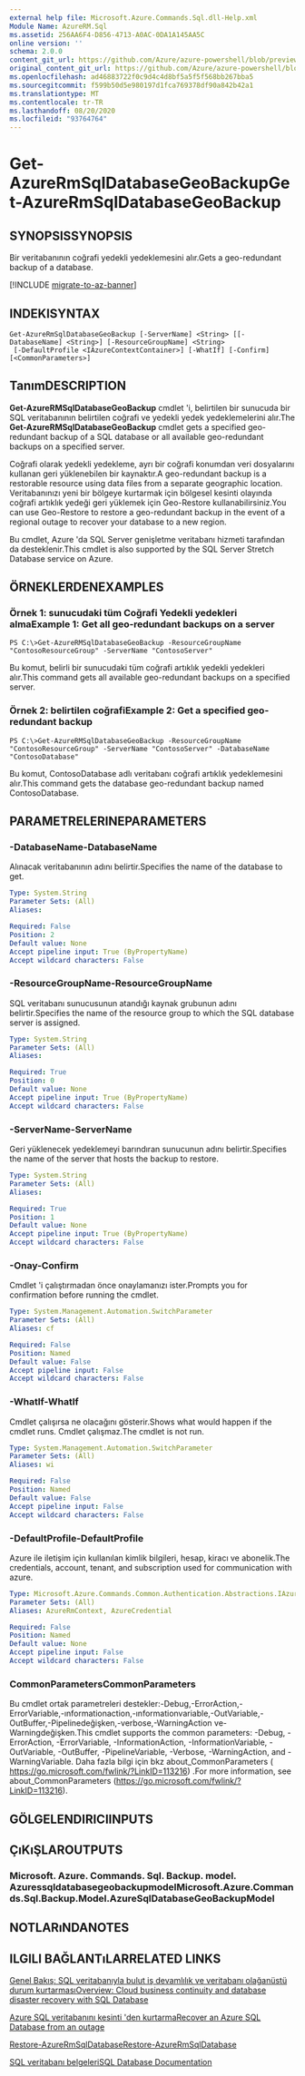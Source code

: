 ```yaml
---
external help file: Microsoft.Azure.Commands.Sql.dll-Help.xml
Module Name: AzureRM.Sql
ms.assetid: 256AA6F4-D856-4713-A0AC-0DA1A145AA5C
online version: ''
schema: 2.0.0
content_git_url: https://github.com/Azure/azure-powershell/blob/preview/src/ResourceManager/Sql/Commands.Sql/help/Get-AzureRMSqlDatabaseGeoBackup.md
original_content_git_url: https://github.com/Azure/azure-powershell/blob/preview/src/ResourceManager/Sql/Commands.Sql/help/Get-AzureRMSqlDatabaseGeoBackup.md
ms.openlocfilehash: ad46883722f0c9d4c4d8bf5a5f5f568bb267bba5
ms.sourcegitcommit: f599b50d5e980197d1fca769378df90a842b42a1
ms.translationtype: MT
ms.contentlocale: tr-TR
ms.lasthandoff: 08/20/2020
ms.locfileid: "93764764"
---
```

# <span data-ttu-id="205f6-101">Get-AzureRmSqlDatabaseGeoBackup</span><span class="sxs-lookup"><span data-stu-id="205f6-101">Get-AzureRmSqlDatabaseGeoBackup</span></span>

## <span data-ttu-id="205f6-102">SYNOPSIS</span><span class="sxs-lookup"><span data-stu-id="205f6-102">SYNOPSIS</span></span>
<span data-ttu-id="205f6-103">Bir veritabanının coğrafi yedekli yedeklemesini alır.</span><span class="sxs-lookup"><span data-stu-id="205f6-103">Gets a geo-redundant backup of a database.</span></span>

[!INCLUDE [migrate-to-az-banner](../../includes/migrate-to-az-banner.md)]

## <span data-ttu-id="205f6-104">INDEKI</span><span class="sxs-lookup"><span data-stu-id="205f6-104">SYNTAX</span></span>

```
Get-AzureRmSqlDatabaseGeoBackup [-ServerName] <String> [[-DatabaseName] <String>] [-ResourceGroupName] <String>
 [-DefaultProfile <IAzureContextContainer>] [-WhatIf] [-Confirm] [<CommonParameters>]
```

## <span data-ttu-id="205f6-105">Tanım</span><span class="sxs-lookup"><span data-stu-id="205f6-105">DESCRIPTION</span></span>
<span data-ttu-id="205f6-106">**Get-AzureRMSqlDatabaseGeoBackup** cmdlet 'i, belirtilen bir sunucuda bir SQL veritabanının belirtilen coğrafi ve yedekli yedek yedeklemelerini alır.</span><span class="sxs-lookup"><span data-stu-id="205f6-106">The **Get-AzureRMSqlDatabaseGeoBackup** cmdlet gets a specified geo-redundant backup of a SQL database or all available geo-redundant backups on a specified server.</span></span>

<span data-ttu-id="205f6-107">Coğrafi olarak yedekli yedekleme, ayrı bir coğrafi konumdan veri dosyalarını kullanan geri yüklenebilen bir kaynaktır.</span><span class="sxs-lookup"><span data-stu-id="205f6-107">A geo-redundant backup is a restorable resource using data files from a separate geographic location.</span></span>
<span data-ttu-id="205f6-108">Veritabanınızı yeni bir bölgeye kurtarmak için bölgesel kesinti olayında coğrafi artıklık yedeği geri yüklemek için Geo-Restore kullanabilirsiniz.</span><span class="sxs-lookup"><span data-stu-id="205f6-108">You can use Geo-Restore to restore a geo-redundant backup in the event of a regional outage to recover your database to a new region.</span></span>

<span data-ttu-id="205f6-109">Bu cmdlet, Azure 'da SQL Server genişletme veritabanı hizmeti tarafından da desteklenir.</span><span class="sxs-lookup"><span data-stu-id="205f6-109">This cmdlet is also supported by the SQL Server Stretch Database service on Azure.</span></span>

## <span data-ttu-id="205f6-110">ÖRNEKLERDEN</span><span class="sxs-lookup"><span data-stu-id="205f6-110">EXAMPLES</span></span>

### <span data-ttu-id="205f6-111">Örnek 1: sunucudaki tüm Coğrafi Yedekli yedekleri alma</span><span class="sxs-lookup"><span data-stu-id="205f6-111">Example 1: Get all geo-redundant backups on a server</span></span>
```
PS C:\>Get-AzureRMSqlDatabaseGeoBackup -ResourceGroupName "ContosoResourceGroup" -ServerName "ContosoServer"
```

<span data-ttu-id="205f6-112">Bu komut, belirli bir sunucudaki tüm coğrafi artıklık yedekli yedekleri alır.</span><span class="sxs-lookup"><span data-stu-id="205f6-112">This command gets all available geo-redundant backups on a specified server.</span></span>

### <span data-ttu-id="205f6-113">Örnek 2: belirtilen coğrafi</span><span class="sxs-lookup"><span data-stu-id="205f6-113">Example 2: Get a specified geo-redundant backup</span></span>
```
PS C:\>Get-AzureRMSqlDatabaseGeoBackup -ResourceGroupName "ContosoResourceGroup" -ServerName "ContosoServer" -DatabaseName "ContosoDatabase"
```

<span data-ttu-id="205f6-114">Bu komut, ContosoDatabase adlı veritabanı coğrafi artıklık yedeklemesini alır.</span><span class="sxs-lookup"><span data-stu-id="205f6-114">This command gets the database geo-redundant backup named ContosoDatabase.</span></span>

## <span data-ttu-id="205f6-115">PARAMETRELERINE</span><span class="sxs-lookup"><span data-stu-id="205f6-115">PARAMETERS</span></span>

### <span data-ttu-id="205f6-116">-DatabaseName</span><span class="sxs-lookup"><span data-stu-id="205f6-116">-DatabaseName</span></span>
<span data-ttu-id="205f6-117">Alınacak veritabanının adını belirtir.</span><span class="sxs-lookup"><span data-stu-id="205f6-117">Specifies the name of the database to get.</span></span>

```yaml
Type: System.String
Parameter Sets: (All)
Aliases: 

Required: False
Position: 2
Default value: None
Accept pipeline input: True (ByPropertyName)
Accept wildcard characters: False
```

### <span data-ttu-id="205f6-118">-ResourceGroupName</span><span class="sxs-lookup"><span data-stu-id="205f6-118">-ResourceGroupName</span></span>
<span data-ttu-id="205f6-119">SQL veritabanı sunucusunun atandığı kaynak grubunun adını belirtir.</span><span class="sxs-lookup"><span data-stu-id="205f6-119">Specifies the name of the resource group to which the SQL database server is assigned.</span></span>

```yaml
Type: System.String
Parameter Sets: (All)
Aliases: 

Required: True
Position: 0
Default value: None
Accept pipeline input: True (ByPropertyName)
Accept wildcard characters: False
```

### <span data-ttu-id="205f6-120">-ServerName</span><span class="sxs-lookup"><span data-stu-id="205f6-120">-ServerName</span></span>
<span data-ttu-id="205f6-121">Geri yüklenecek yedeklemeyi barındıran sunucunun adını belirtir.</span><span class="sxs-lookup"><span data-stu-id="205f6-121">Specifies the name of the server that hosts the backup to restore.</span></span>

```yaml
Type: System.String
Parameter Sets: (All)
Aliases: 

Required: True
Position: 1
Default value: None
Accept pipeline input: True (ByPropertyName)
Accept wildcard characters: False
```

### <span data-ttu-id="205f6-122">-Onay</span><span class="sxs-lookup"><span data-stu-id="205f6-122">-Confirm</span></span>
<span data-ttu-id="205f6-123">Cmdlet 'i çalıştırmadan önce onaylamanızı ister.</span><span class="sxs-lookup"><span data-stu-id="205f6-123">Prompts you for confirmation before running the cmdlet.</span></span>

```yaml
Type: System.Management.Automation.SwitchParameter
Parameter Sets: (All)
Aliases: cf

Required: False
Position: Named
Default value: False
Accept pipeline input: False
Accept wildcard characters: False
```

### <span data-ttu-id="205f6-124">-WhatIf</span><span class="sxs-lookup"><span data-stu-id="205f6-124">-WhatIf</span></span>
<span data-ttu-id="205f6-125">Cmdlet çalışırsa ne olacağını gösterir.</span><span class="sxs-lookup"><span data-stu-id="205f6-125">Shows what would happen if the cmdlet runs.</span></span>
<span data-ttu-id="205f6-126">Cmdlet çalışmaz.</span><span class="sxs-lookup"><span data-stu-id="205f6-126">The cmdlet is not run.</span></span>

```yaml
Type: System.Management.Automation.SwitchParameter
Parameter Sets: (All)
Aliases: wi

Required: False
Position: Named
Default value: False
Accept pipeline input: False
Accept wildcard characters: False
```

### <span data-ttu-id="205f6-127">-DefaultProfile</span><span class="sxs-lookup"><span data-stu-id="205f6-127">-DefaultProfile</span></span>
<span data-ttu-id="205f6-128">Azure ile iletişim için kullanılan kimlik bilgileri, hesap, kiracı ve abonelik.</span><span class="sxs-lookup"><span data-stu-id="205f6-128">The credentials, account, tenant, and subscription used for communication with azure.</span></span>

```yaml
Type: Microsoft.Azure.Commands.Common.Authentication.Abstractions.IAzureContextContainer
Parameter Sets: (All)
Aliases: AzureRmContext, AzureCredential

Required: False
Position: Named
Default value: None
Accept pipeline input: False
Accept wildcard characters: False
```

### <span data-ttu-id="205f6-129">CommonParameters</span><span class="sxs-lookup"><span data-stu-id="205f6-129">CommonParameters</span></span>
<span data-ttu-id="205f6-130">Bu cmdlet ortak parametreleri destekler:-Debug,-ErrorAction,-ErrorVariable,-ınformationaction,-ınformationvariable,-OutVariable,-OutBuffer,-Pipelinedeğişken,-verbose,-WarningAction ve-Warningdeğişken.</span><span class="sxs-lookup"><span data-stu-id="205f6-130">This cmdlet supports the common parameters: -Debug, -ErrorAction, -ErrorVariable, -InformationAction, -InformationVariable, -OutVariable, -OutBuffer, -PipelineVariable, -Verbose, -WarningAction, and -WarningVariable.</span></span> <span data-ttu-id="205f6-131">Daha fazla bilgi için bkz about_CommonParameters ( https://go.microsoft.com/fwlink/?LinkID=113216) .</span><span class="sxs-lookup"><span data-stu-id="205f6-131">For more information, see about_CommonParameters (https://go.microsoft.com/fwlink/?LinkID=113216).</span></span>

## <span data-ttu-id="205f6-132">GÖLGELENDIRICI</span><span class="sxs-lookup"><span data-stu-id="205f6-132">INPUTS</span></span>

## <span data-ttu-id="205f6-133">ÇıKıŞLAR</span><span class="sxs-lookup"><span data-stu-id="205f6-133">OUTPUTS</span></span>

### <span data-ttu-id="205f6-134">Microsoft. Azure. Commands. Sql. Backup. model. Azuressqldatabasegeobackupmodel</span><span class="sxs-lookup"><span data-stu-id="205f6-134">Microsoft.Azure.Commands.Sql.Backup.Model.AzureSqlDatabaseGeoBackupModel</span></span>

## <span data-ttu-id="205f6-135">NOTLARıNDA</span><span class="sxs-lookup"><span data-stu-id="205f6-135">NOTES</span></span>

## <span data-ttu-id="205f6-136">ILGILI BAĞLANTıLAR</span><span class="sxs-lookup"><span data-stu-id="205f6-136">RELATED LINKS</span></span>

[<span data-ttu-id="205f6-137">Genel Bakış: SQL veritabanıyla bulut iş devamlılık ve veritabanı olağanüstü durum kurtarması</span><span class="sxs-lookup"><span data-stu-id="205f6-137">Overview: Cloud business continuity and database disaster recovery with SQL Database</span></span>](https://go.microsoft.com/fwlink/?LinkId=746881)

[<span data-ttu-id="205f6-138">Azure SQL veritabanını kesinti 'den kurtarma</span><span class="sxs-lookup"><span data-stu-id="205f6-138">Recover an Azure SQL Database from an outage</span></span>](https://go.microsoft.com/fwlink/?LinkId=746882)

[<span data-ttu-id="205f6-139">Restore-AzureRmSqlDatabase</span><span class="sxs-lookup"><span data-stu-id="205f6-139">Restore-AzureRmSqlDatabase</span></span>](./Restore-AzureRmSqlDatabase.md)

[<span data-ttu-id="205f6-140">SQL veritabanı belgeleri</span><span class="sxs-lookup"><span data-stu-id="205f6-140">SQL Database Documentation</span></span>](https://docs.microsoft.com/azure/sql-database/)
